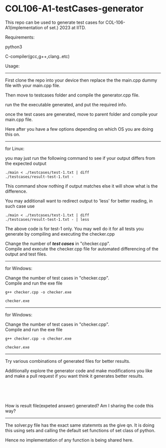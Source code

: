 # COL106-A1-testCases-generator

This repo can be used to generate test cases for COL-106-A1(implementation of set.) 2023 at IITD.

Requirements:

  python3
  
  C-compiler(gcc,g++,clang..etc)

Usage: 
<hr>
First clone the repo into your device then replace the the main.cpp dummy file with your main.cpp file.

Then move to testcases folder and compile the generator.cpp file.

run the the executable generated, and put the required info.

once the test cases are generated, move to parent folder and compile your main.cpp file.

Here after you have a few options depending on which OS you are doing this on.
<hr>
for Linux:

  you may just run the following command to see if your output differs from the expected output
  
<code>./main < ./testcases/test-1.txt | diff ./testcases/result-test-1.txt - </code>

  This command show nothing if output matches else it will show what is the difference.

  You may additionall want to redirect output to 'less' for better reading, in such case use

  <code>./main < ./testcases/test-1.txt | diff ./testcases/result-test-1.txt - | less</code>

  The above code is for test-1 only. You may well do it for all tests you generate by compiling and executing the checker.cpp

  Change the number of _**test cases**_ in "checker.cpp". <br>
  Compile and execute the checker.cpp file for automated differencing of the output and test files.

<hr>

for Windows:

  Change the number of test cases in "checker.cpp". <br>
  Compile and run the exe file

  <code>g++ checker.cpp -o checker.exe</code>

  <code>checker.exe</code>

<hr>
for Windows:

  Change the number of test cases in "checker.cpp". <br>
  Compile and run the exe file

  <code>g++ checker.cpp -o checker.exe</code>

  <code>checker.exe</code>


<hr>

Try various combinations of generated files for better results.

Additionally explore the generator code and make modifications you like and make a pull request if you want think it generates better results.

<br><br><br>

How is result file(expeted answer) generated? Am I sharing the code this way?
<hr>
The solver.py file has the exact same statemnts as the give qn. It is doing this using sets and calling the default set functions of set class of python.

Hence no implementation of any function is being shared here.
